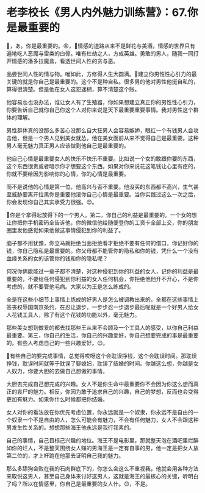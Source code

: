 # 老李校长《男人内外魅力训练营》：67.你是最重要的

🎼，あ。你是最重要的。😡，🎼情感的道路从来不是鲜花与美酒，情感的世界只有遍地吃人恶魔与雷类的白骨。唯有杜劫之人，方成英雄。勇敢的男人，随我一同打开情感的潘多拉魔盒，看透世间人性的贪与恶。

品尝世间人性的情与物。唯如此，方修得人生大圆满。🎼建立你男性性心引力的最关键的就是你自己是最重要的。这个不是种自私。很多男的他对男性他挺自私的，算得很清楚。但是他在女人这犯迷糊，算不清楚这个账。

他容易怂也没办法，谁让女人有了生殖器，你如果想建立真正你的男性性心引力，你要告诉自己就你自己你这个人对你来说是天下最重要重要事情。我对男性这个群体的理解。

男性群体真的没那么多苦心没那么自大狂男人会容易嫉妒，眼红一个有钱男人会攻击他，但是一个男人见到美女就怂，他在美女面前从来不觉得自己是最重要。这种男人毫无魅力真正男人应该做到他自己是最重要的。

他自己心情是最重要女人的快乐不快乐不重要。比如说一个女的敢跟你要的东西，这个东西很贵或者暗示你才想要这个东西。如果对你来说花这笔钱让心里有疙的，你就不要给因为影响你的心情，你的心情是最重要。

而不是说他的心情是第一位，他高兴与否不重要。他没买的东西都不高兴，生气甚至威胁要离开拉黑你是重要他滚你自己心情是最重要。当你实践过这么一次之后，你会发现你自己其实承受力很强。😊。

🎼你是个拿得起放得下的一个男人。第二，你自己的利益是最重要的。一个女的想让你把你手机密码全告诉他，你的微信他给随便登你的工资卡全部上交，你的朋友圈里发他感觉如果他做这事情侵犯到你的利益了。

脑子都不用犹豫，你立马就拒绝当面拒绝看才拒绝不要有任何的借口，你记好你的钱，你自己隐私是最重要的。你父母都不能管你的隐私和你的钱，凭什么一个没有血缘关系的女的该管你的钱和你的隐私呢？

何况你俩能能过一辈子都不清楚，对这种侵犯到你的利益的女人，记你的利益是最重要的，不要给任何侵犯到你利益的女人任何机会，你拒绝他他开不开心，不是你考虑的，就不要管他毛病。大家以为王是怎么练成的。

全是在这些小细节上事情上练成的好男人是怎么被调教出来的，全都在这些事情上签丧权辱国南京条约，在忍让退步，一步步忍一步退步最后呢就是一个好男人给女人花钱工具人，除了有这个花钱的功能以外，毫无魅力。

那些美女想到做爱的都去找那些王从来不会顾及一个工具人的感受，以你自己利益最重要。第三，你自己的生活，你自己的兴趣爱好，你自己想要完成的事是最重要的。有些人考虑自己的一些兴趣爱好。😊。

🎼有些自己的要完成事情，总觉得哎呀这个会耽误挣钱，这个会耽误时间。那耽误挣钱，耽误时间就等于耽误了娶媳妇，耽误了结婚的时间。你越这么想，你越是女人奴力，你要大胆的去做自己想做的事情。

大胆去完成自己想完成的兴趣。女人不是你生命中最重要你不会因为你这么想而真正的丧尸的魅力。相反，你因为敢于追求自己的兴趣，自己的梦想，反而也会变得更加有魅力。如果你什么时候都把你结婚。

女人对你的看法放在你优先考虑位置，你永远就是一个奴隶，你永远不是自由的一个奴隶一个不是自由的人，怎么可能会有魅力，不会有任何魅力，女人不会跟这种男发生性关系的。想想那些海王他永远是我行我素的。

自己的事情，自己目标己兴趣的地位。海王不是电影里，那就整天泡在酒吧里烂醉如你的烂人，不是整天围绕女人赚的男海王是一定有自事的男，他一定是把女人放第二位的，才上杆跑在他那去证明自己我的魅力。

那么多舔狗会败在我的石肉群底下的，你怎么会这么不重视我，他就会用各种方法来取悦这男人，甚至自己身体来讨好这男人，这就是海王的最核心的关键，听明白了吗？所以在情感里，你自己是最重要的女人什。😊，不是。

